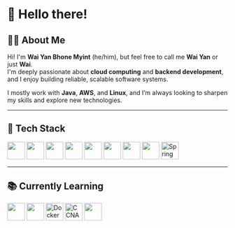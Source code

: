 # 👋 Hello there!

## 👨‍💻 About Me

Hi! I'm **Wai Yan Bhone Myint** (he/him), but feel free to call me **Wai Yan** or just **Wai**.  
I'm deeply passionate about **cloud computing** and **backend development**, and I enjoy building reliable, scalable software systems.

I mostly work with **Java**, **AWS**, and **Linux**, and I’m always looking to sharpen my skills and explore new technologies.

---

## 🧰 Tech Stack

<p align="left">
  <img src="https://cdn.jsdelivr.net/gh/devicons/devicon/icons/java/java-original.svg" width="40"/>
  <img src="https://cdn.jsdelivr.net/gh/devicons/devicon/icons/python/python-original.svg" width="40"/>
  <img src="https://cdn.jsdelivr.net/gh/devicons/devicon/icons/linux/linux-original.svg" width="40"/>
  <img src="https://cdn.jsdelivr.net/gh/devicons/devicon/icons/bash/bash-original.svg" width="40"/>
  <img src="https://cdn.jsdelivr.net/gh/devicons/devicon/icons/git/git-original.svg" width="40"/>
  <img src="https://cdn.jsdelivr.net/gh/devicons/devicon/icons/github/github-original.svg" width="40"/>
  <img src="https://img.icons8.com/color/48/amazon-web-services.png" width="40"/>
  <img src="https://cdn.jsdelivr.net/gh/devicons/devicon/icons/mysql/mysql-original.svg" width="40"/>
  <img src="https://cdn.jsdelivr.net/gh/devicons/devicon/icons/spring/spring-original.svg" width="40" title="Spring Boot"/>
</p>

---

## 📚 Currently Learning

<p align="left">
  <img src="https://cdn.jsdelivr.net/gh/devicons/devicon/icons/azure/azure-original.svg" width="40"/>
  <img src="https://cdn.jsdelivr.net/gh/devicons/devicon/icons/intellij/intellij-original.svg" width="40"/>
  <img src="https://cdn.jsdelivr.net/gh/devicons/devicon/icons/docker/docker-original.svg" width="40" title="Docker"/>
  <img src="https://cdn.jsdelivr.net/npm/simple-icons@v11/icons/cisco.svg" width="40" title="CCNA • Cisco Networking"/>
  <img src="https://cdn.jsdelivr.net/gh/devicons/devicon/icons/junit/junit-original.svg" width="40"/>
</p>

